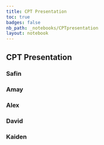 ```yaml
---
title: CPT Presentation
toc: true
badges: false
nb_path: _notebooks/CPTpresentation
layout: notebook
---
```


## CPT Presentation

### Safin

### Amay

### Alex

### David

### Kaiden